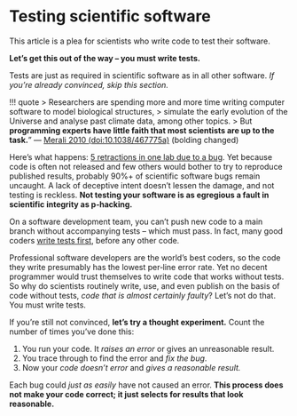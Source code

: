 # Testing scientific software

This article is a plea for scientists who write code to test their software.

**Let’s get this out of the way – you must write tests.**

Tests are just as required in scientific software as in all other software.
_If you’re already convinced, skip this section._

!!! quote
    > Researchers are spending more and more time writing computer software to model biological structures,
    > simulate the early evolution of the Universe and analyse past climate data, among other topics.
    > But **programming experts have little faith that most scientists are up to the task.**”
    ― [Merali 2010 (doi:10.1038/467775a)](https://pubmed.ncbi.nlm.nih.gov/20944712/) (bolding changed)

Here’s what happens:
[5 retractions in one lab due to a bug](https://science.sciencemag.org/content/314/5807/1856).
Yet because code is often not released and few others would bother to try to reproduce published
results, probably 90%+ of scientific software bugs remain uncaught.
A lack of deceptive intent doesn’t lessen the damage, and not testing is reckless.
**Not testing your software is as egregious a fault in scientific integrity as p‐hacking.**

On a software development team, you can’t push new code to a main branch without accompanying
tests – which must pass.
In fact, many good coders [write tests first](https://en.wikipedia.org/wiki/Test-driven_development),
before any other code.

Professional software developers are the world’s best coders, so the code they write presumably
has the lowest per‐line error rate.
Yet no decent programmer would trust themselves to write code that works without tests.
So why do scientists routinely write, use, and even publish on the basis of code without tests,
_code that is almost certainly faulty_?
Let’s not do that. You must write tests.

If you’re still not convinced, **let’s try a thought experiment.**
Count the number of times you’ve done this:

1. You run your code. It _raises an error_ or gives an unreasonable result.
2. You trace through to find the error and _fix the bug_.
3. Now your _code doesn’t error_ and _gives a reasonable result._

Each bug could _just as easily_ have not caused an error.
**This process does not make your code correct; it just selects for results that look reasonable.**
